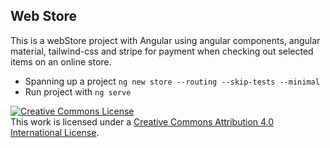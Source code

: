 ## Web Store
This is a webStore project with Angular using angular components, angular material, tailwind-css and stripe for payment when checking out selected items on an online store.
- Spanning up a project `ng new store --routing --skip-tests --minimal`
- Run project with `ng serve`

<a rel="license" href="http://creativecommons.org/licenses/by/4.0/"><img alt="Creative Commons License" style="border-width:0" src="https://i.creativecommons.org/l/by/4.0/88x31.png" /></a><br />This work is licensed under a <a rel="license" href="http://creativecommons.org/licenses/by/4.0/">Creative Commons Attribution 4.0 International License</a>.